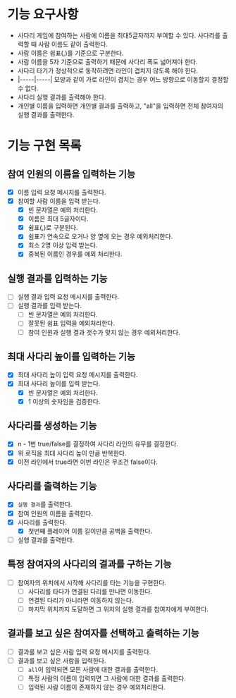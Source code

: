 # 기능 요구사항

* 사다리 게임에 참여하는 사람에 이름을 최대5글자까지 부여할 수 있다. 사다리를 출력할 때 사람 이름도 같이 출력한다.
* 사람 이름은 쉼표(,)를 기준으로 구분한다.
* 사람 이름을 5자 기준으로 출력하기 때문에 사다리 폭도 넓어져야 한다.
* 사다리 타기가 정상적으로 동작하려면 라인이 겹치지 않도록 해야 한다.
* |-----|-----| 모양과 같이 가로 라인이 겹치는 경우 어느 방향으로 이동할지 결정할 수 없다.
* 사다리 실행 결과를 출력해야 한다.
* 개인별 이름을 입력하면 개인별 결과를 출력하고, "all"을 입력하면 전체 참여자의 실행 결과를 출력한다.

# 기능 구현 목록

## 참여 인원의 이름을 입력하는 기능

- [x] 이름 입력 요청 메시지를 출력한다.
- [x] 참여할 사람 이름을 입력 받는다.
    - [x] 빈 문자열은 예외 처리한다.
    - [x] 이름은 최대 5글자이다.
    - [x] 쉼표(,)로 구분된다.
    - [x] 쉼표가 연속으로 오거나 양 옆에 오는 경우 예외처리한다.
    - [x] 최소 2명 이상 입력 받는다.
    - [x] 중복된 이름인 경우를 예외 처리한다.

## 실행 결과를 입력하는 기능

- [ ] 실행 결과 입력 요청 메시지를 출력한다.
- [ ] 실행 결과를 입력 받는다.
    - [ ] 빈 문자열은 예외 처리한다.
    - [ ] 잘못된 쉼표 입력을 예외처리한다.
    - [ ] 참여 인원과 실행 결과 갯수가 맞지 않는 경우 예외처리한다.

## 최대 사다리 높이를 입력하는 기능

- [x] 최대 사다리 높이 입력 요청 메시지를 출력한다.
- [x] 최대 사다리 높이를 입력 받는다.
    - [x] 빈 문자열은 예외 처리한다.
    - [x] 1 이상의 숫자임을 검증한다.

## 사다리를 생성하는 기능

- [x] n - 1번 true/false를 결정하여 사다리 라인의 유무를 결정한다.
- [x] 위 로직을 최대 사다리 높이 만큼 반복한다.
- [x] 이전 라인에서 true라면 이번 라인은 무조건 false이다.

## 사다리를 출력하는 기능

- [x] `실행 결과`를 출력한다.
- [x] 참여 인원의 이름을 출력한다.
- [x] 사다리를 출력한다.
    - [x] 첫번째 플레이어 이름 길이만큼 공백을 출력한다.
- [ ] 실행 결과를 출력한다.

## 특정 참여자의 사다리의 결과를 구하는 기능

- [ ] 참여자의 위치에서 시작해 사다리를 타는 기능을 구현한다.
    - [ ] 사다리를 타다가 연결된 다리를 만나면 이동한다.
    - [ ] 연결된 다리가 아니라면 이동하지 않는다.
    - [ ] 마지막 위치까지 도달하면 그 위치의 실행 결과를 참여자에게 부여한다.

## 결과를 보고 싶은 참여자를 선택하고 출력하는 기능

- [ ] 결과를 보고 싶은 사람 입력 요청 메시지를 출력한다.
- [ ] 결과를 보고 싶은 사람을 입력한다.
    - [ ] `all`이 입력되면 모든 사람에 대한 결과를 출력한다.
    - [ ] 특정 사람의 이름이 입력되면 그 사람에 대한 결과를 출력한다.
    - [ ] 입력된 사람 이름이 존재하지 않는 경우 예외처리한다.

